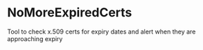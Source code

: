 # NoMoreExpiredCerts
Tool to check x.509 certs for expiry dates and alert when they are approaching expiry
